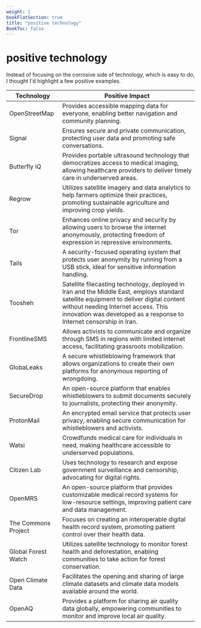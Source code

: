 ```yaml
---
weight: 1
bookFlatSection: true
title: "positive technology"
BookToc: false
---
```

# positive technology

Instead of focusing on the corrosive side of technology, which is easy to do, I thought I'd highlight a few positive examples.

| Technology    | Positive Impact                                 |
|---------------|-------------------------------------------------|
| OpenStreetMap | Provides accessible mapping data for everyone, enabling better navigation and community planning. |
| Signal        | Ensures secure and private communication, protecting user data and promoting safe conversations. |
| Butterfly iQ	| Provides portable ultrasound technology that democratizes access to medical imaging, allowing healthcare providers to deliver timely care in underserved areas. |
| Regrow	    | Utilizes satellite imagery and data analytics to help farmers optimize their practices, promoting sustainable agriculture and improving crop yields. |
| Tor           | Enhances online privacy and security by allowing users to browse the internet anonymously, protecting freedom of expression in repressive environments. |
| Tails         | A security-focused operating system that protects user anonymity by running from a USB stick, ideal for sensitive information handling. |
| Toosheh       | Satellite filecasting technology, deployed in Iran and the Middle East, employs standard satellite equipment to deliver digital content without needing Internet access. This innovation was developed as a response to Internet censorship in Iran. |
| FrontlineSMS  | Allows activists to communicate and organize through SMS in regions with limited internet access, facilitating grassroots mobilization. |
| GlobaLeaks    | A secure whistleblowing framework that allows organizations to create their own platforms for anonymous reporting of wrongdoing. |
| SecureDrop    | An open-source platform that enables whistleblowers to submit documents securely to journalists, protecting their anonymity. |
| ProtonMail    | An encrypted email service that protects user privacy, enabling secure communication for whistleblowers and activists. |
| Watsi	        | Crowdfunds medical care for individuals in need, making healthcare accessible to underserved populations. |
| Citizen Lab   | Uses technology to research and expose government surveillance and censorship, advocating for digital rights. |
| OpenMRS       | An open-source platform that provides customizable medical record systems for low-resource settings, improving patient care and data management. |
| The Commons Project | Focuses on creating an interoperable digital health record system, promoting patient control over their health data. |
| Global Forest Watch | Utilizes satellite technology to monitor forest health and deforestation, enabling communities to take action for forest conservation. |
| Open Climate Data | Facilitates the opening and sharing of large climate datasets and climate data models available around the world. |
| OpenAQ        | Provides a platform for sharing air quality data globally, empowering communities to monitor and improve local air quality. |
